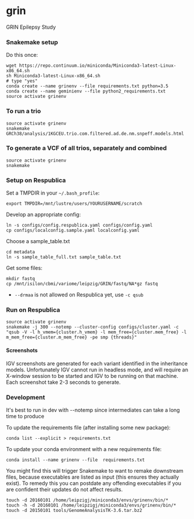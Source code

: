 # grin
GRIN Epilepsy Study

### Snakemake setup
Do this once:
```
wget https://repo.continuum.io/miniconda/Miniconda3-latest-Linux-x86_64.sh
sh Miniconda3-latest-Linux-x86_64.sh
# type "yes"
conda create --name grinenv --file requirements.txt python=3.5
conda create --name geminienv --file python2_requirements.txt
source activate grinenv
```

### To run a trio
```
source activate grinenv
snakemake GRCh38/analysis/1KGCEU.trio.com.filtered.ad.de.nm.snpeff.models.html
```

### To generate a VCF of all trios, separately and combined
```
source activate grinenv
snakemake
```

### Setup on Respublica
Set a TMPDIR in your `~/.bash_profile`:
```
export TMPDIR=/mnt/lustre/users/YOURUSERNAME/scratch
```

Develop an appropriate config:
```
ln -s configs/config.respublica.yaml configs/config.yaml
cp configs/localconfig.sample.yaml localconfig.yaml
```

Choose a sample_table.txt
```
cd metadata
ln -s sample_table_full.txt sample_table.txt
```

Get some files:
```
mkdir fastq
cp /mnt/isilon/cbmi/variome/leipzig/GRIN/fastq/NA*gz fastq
```

- `--drmaa` is not allowed on Respublica yet, use `-c qsub`

### Run on Respublica
```
source activate grinenv
snakemake -j 300 --notemp --cluster-config configs/cluster.yaml -c "qsub -V -l h_vmem={cluster.h_vmem} -l mem_free={cluster.mem_free} -l m_mem_free={cluster.m_mem_free} -pe smp {threads}"
```

#### Screenshots
IGV screenshots are generated for each variant identified in the inheritance models. Unfortunately IGV cannot run in headless mode, and will require an X-window session to be started and IGV to be running on that machine. Each screenshot take 2-3 seconds to generate.

### Development
It's best to run in dev with --notemp since intermediates can take a long time to produce

To update the requirements file (after installing some new package):
```
conda list --explicit > requirements.txt
```

To update your conda environment with a new requirements file:
```
conda install --name grinenv --file  requirements.txt
```
You might find this will trigger Snakemake to want to remake downstream files, because executables are listed as input (this ensures they actually exist). To remedy this you can postdate any offending executables if you are confident their updates do not affect results.
```
touch -d 20160101 /home/leipzigj/miniconda3/envs/grinenv/bin/*
touch -h -d 20160101 /home/leipzigj/miniconda3/envs/grinenv/bin/*
touch -d 20150101 tools/GenomeAnalysisTK-3.6.tar.bz2 
```
